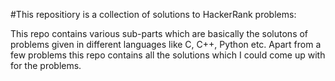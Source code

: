 #This repositiory is a collection of solutions to HackerRank problems:

This repo contains various sub-parts which are basically the solutons of problems given in different languages like C, C++, Python etc.
Apart from a few problems this repo contains all the solutions which I could come up with for the problems.